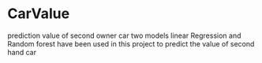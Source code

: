 # CarValue
prediction value of second owner car
two models linear Regression and Random forest have been used in this project to predict the value of  second hand car 
